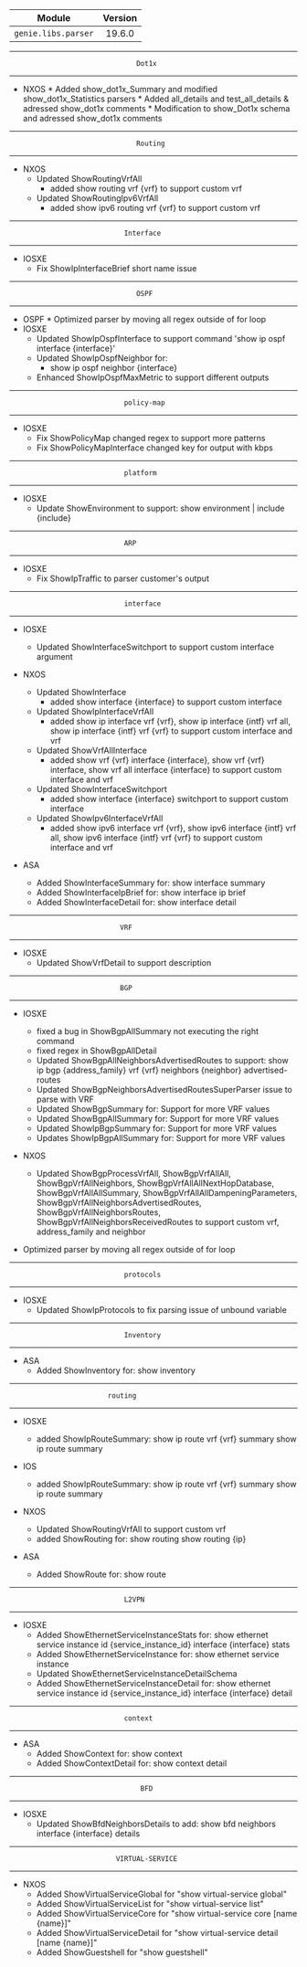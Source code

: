| Module                  | Version       |
| ------------------------|:-------------:|
| ``genie.libs.parser``   | 19.6.0        |

-----------------------------------------------------------------------------
                                   Dot1x
-----------------------------------------------------------------------------
* NXOS
        * Added show_dot1x_Summary and modified show_dot1x_Statistics parsers
        * Added all_details and test_all_details & adressed show_dot1x comments
        * Modification to show_Dot1x schema and adressed show_dot1x comments
--------------------------------------------------------------------------------
                                   Routing
--------------------------------------------------------------------------------
* NXOS
    * Updated ShowRoutingVrfAll
        * added show routing vrf {vrf} to support custom vrf
    * Updated ShowRoutingIpv6VrfAll
        * added show ipv6 routing vrf {vrf} to support custom vrf

--------------------------------------------------------------------------------
                                Interface
--------------------------------------------------------------------------------
* IOSXE
    * Fix ShowIpInterfaceBrief short name issue

----------------------------------------------------------------------------
                                   OSPF
----------------------------------------------------------------------------
* OSPF
        * Optimized parser by moving all regex outside of for loop
* IOSXE
    * Updated ShowIpOspfInterface to support command 'show ip ospf interface {interface}'
    * Updated ShowIpOspfNeighbor for:
        * show ip ospf neighbor {interface}
    * Enhanced ShowIpOspfMaxMetric to support different outputs
--------------------------------------------------------------------------------
                                policy-map
--------------------------------------------------------------------------------
* IOSXE
    * Fix ShowPolicyMap
        changed regex to support more patterns
    * Fix ShowPolicyMapInterface
        changed key for output with kbps

--------------------------------------------------------------------------------
                                platform
--------------------------------------------------------------------------------
* IOSXE
    * Update ShowEnvironment to support:
        show environment | include {include}

--------------------------------------------------------------------------------
                                ARP
--------------------------------------------------------------------------------
* IOSXE
    * Fix ShowIpTraffic to parser customer's output

--------------------------------------------------------------------------------
                                interface
--------------------------------------------------------------------------------
* IOSXE
    * Updated ShowInterfaceSwitchport to support custom interface argument

* NXOS
    * Updated ShowInterface
        * added show interface {interface} to support custom interface
    * Updated ShowIpInterfaceVrfAll
        * added show ip interface vrf {vrf},
                show ip interface {intf} vrf all,
                show ip interface {intf} vrf {vrf} to support custom interface and vrf
    * Updated ShowVrfAllInterface
        * added show vrf {vrf} interface {interface},
                show vrf {vrf} interface,
                show vrf all interface {interface} to support custom interface and vrf
    * Updated ShowInterfaceSwitchport
        * added show interface {interface} switchport to support custom interface
    * Updated ShowIpv6InterfaceVrfAll
        * added show ipv6 interface vrf {vrf},
                show ipv6 interface {intf} vrf all,
                show ipv6 interface {intf} vrf {vrf} to support custom interface and vrf
* ASA
    * Added ShowInterfaceSummary for:
      show interface summary
    * Added ShowInterfaceIpBrief for:
      show interface ip brief
    * Added ShowInterfaceDetail for:
      show interface detail

--------------------------------------------------------------------------------
                               VRF
--------------------------------------------------------------------------------
* IOSXE
    * Updated ShowVrfDetail to support description

--------------------------------------------------------------------------------
                               BGP
--------------------------------------------------------------------------------
* IOSXE
    * fixed a bug in ShowBgpAllSummary not executing the right command
    * fixed regex in ShowBgpAllDetail
    * Updated ShowBgpAllNeighborsAdvertisedRoutes to support:
        show ip bgp {address_family} vrf {vrf} neighbors {neighbor} advertised-routes
    * Updated ShowBgpNeighborsAdvertisedRoutesSuperParser issue to parse with VRF
    * Updated ShowBgpSummary for:
        Support for more VRF values
    * Updated ShowBgpAllSummary for:
        Support for more VRF values
    * Updated ShowIpBgpSummary for:
        Support for more VRF values
    * Updates ShowIpBgpAllSummary for:
        Support for more VRF values
* NXOS
    * Updated ShowBgpProcessVrfAll, ShowBgpVrfAllAll, ShowBgpVrfAllNeighbors,
        ShowBgpVrfAllAllNextHopDatabase, ShowBgpVrfAllAllSummary,
        ShowBgpVrfAllAllDampeningParameters, ShowBgpVrfAllNeighborsAdvertisedRoutes,
        ShowBgpVrfAllNeighborsRoutes, ShowBgpVrfAllNeighborsReceivedRoutes
        to support custom vrf, address_family and neighbor

* Optimized parser by moving all regex outside of for loop

--------------------------------------------------------------------------------
                                protocols
--------------------------------------------------------------------------------
* IOSXE
    * Updated ShowIpProtocols to fix parsing issue of unbound variable

--------------------------------------------------------------------------------
                                Inventory
--------------------------------------------------------------------------------
* ASA
    * Added ShowInventory for:
        show inventory

--------------------------------------------------------------------------------
                            routing
--------------------------------------------------------------------------------
* IOSXE
    * added ShowIpRouteSummary:
        show ip route vrf {vrf} summary
        show ip route summary
* IOS
    * added ShowIpRouteSummary:
        show ip route vrf {vrf} summary
        show ip route summary

* NXOS
    * Updated ShowRoutingVrfAll to support custom vrf
    * added ShowRouting for:
        show routing
        show routing {ip}

* ASA
    * Added ShowRoute for:
      show route
--------------------------------------------------------------------------------
                                L2VPN
--------------------------------------------------------------------------------
* IOSXE
    * Added ShowEthernetServiceInstanceStats for:
        show ethernet service instance id {service_instance_id} interface {interface} stats
    * Added ShowEthernetServiceInstance for:
        show ethernet service instance
    * Updated ShowEthernetServiceInstanceDetailSchema
    * Added ShowEthernetServiceInstanceDetail for:
        show ethernet service instance id {service_instance_id} interface {interface} detail

--------------------------------------------------------------------------------
                                context
--------------------------------------------------------------------------------
* ASA
    * Added ShowContext for:
      show context
    * Added ShowContextDetail for:
      show context detail
      
--------------------------------------------------------------------------------
                                    BFD
--------------------------------------------------------------------------------
* IOSXE
    * Updated ShowBfdNeighborsDetails to add:
        show bfd neighbors interface {interface} details

--------------------------------------------------------------------------------
                              VIRTUAL-SERVICE
--------------------------------------------------------------------------------
* NXOS
    * Added ShowVirtualServiceGlobal for "show virtual-service global"
    * Added ShowVirtualServiceList for "show virtual-service list"
    * Added ShowVirtualServiceCore for "show virtual-service core [name {name}]"
    * Added ShowVirtualServiceDetail for "show virtual-service detail [name {name}]"
    * Added ShowGuestshell for "show guestshell"